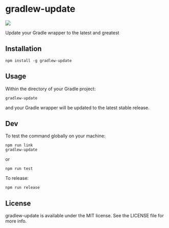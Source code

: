 # gradlew-update

[![](https://img.shields.io/npm/v/gradlew-update)](https://www.npmjs.com/package/gradlew-update)

Update your Gradle wrapper to the latest and greatest

## Installation
```
npm install -g gradlew-update
```

## Usage
Within the directory of your Gradle project:
```
gradlew-update
```
and your Gradle wrapper will be updated to the latest stable release.

## Dev
To test the command globally on your machine:
```
npm run link
gradlew-update
```
or
```
npm run test
```

To release:
```
npm run release
```

## License

gradlew-update is available under the MIT license. See the LICENSE file for more info.
